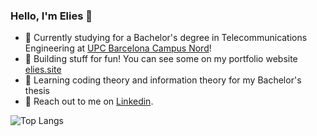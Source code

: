 ### Hello, I'm Elies 👋

- 📡 Currently studying for a Bachelor's degree in Telecommunications Engineering at [UPC Barcelona Campus Nord](https://telecos.upc.edu/en?set_language=en)!
- 🚀 Building stuff for fun! You can see some on my portfolio website [elies.site](https://www.elies.site)
- 📖 Learning coding theory and information theory for my Bachelor's thesis
- 📣 Reach out to me on [Linkedin](https://www.linkedin.com/in/elies-garcia-alvira/).

[//]: # ( https://github-readme-stats-beta-snowy-30.vercel.app/api?username=eliesgalvira&theme=transparent&show_icons=true&count_private=true&bg_color=00000000&hide_border=true&rank_icon=github&include_all_commits=true&hide=stars )


![Top Langs](https://github-readme-stats-beta-snowy-30.vercel.app/api/top-langs/?username=eliesgalvira&theme=transparent&show_icons=true&hide_border=true&size_weight=0.5&count_weight=0.5&layout=donut&langs_count=5&hide=assembly,scilab,html,css,jupyter%20notebook)
